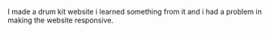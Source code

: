 I made a drum kit website i learned something from it and i had a problem in making the website responsive.
